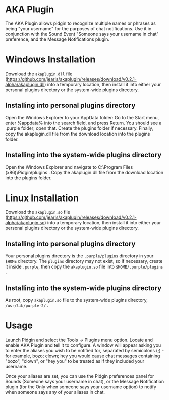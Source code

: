 AKA Plugin
==========

The AKA Plugin allows pidgin to recognize multiple names or phrases as being "your username" for the purposes of chat notifications. Use it in conjunction with the Sound Event "Someone says your username in chat" preference, and the Message Notifications plugin.

Windows Installation
====================

Download the `akaplugin.dll` file (https://github.com/jearls/akaplugin/releases/download/v0.2.1-alpha/akaplugin.dll) into a temporary location, then install it into either your personal plugins directory or the system-wide plugins directory.

Installing into personal plugins directory
------------------------------------------

Open the Windows Explorer to your AppData folder: Go to the Start menu, enter %appdata% into the search field, and press Return. You should see a .purple folder; open that. Create the plugins folder if necessary. Finally, copy the akaplugin.dll file from the download location into the plugins folder.

Installing into the system-wide plugins directory
-------------------------------------------------

Open the Windows Explorer and navigate to C:\Program Files (x86)\Pidgin\plugins . Copy the akaplugin.dll file from the download location into the plugins folder.

Linux Installation
==================

Download the `akaplugin.so` file (https://github.com/jearls/akaplugin/releases/download/v0.2.1-alpha/akaplugin.so) into a temporary location, then install it into either your personal plugins directory or the system-wide plugins directory.

Installing into personal plugins directory
------------------------------------------

Your personal plugins directory is the `.purple/plugins` directory in your `$HOME` directory.  The `plugins` directory may not exist, so if necessary, create it inside `.purple`, then copy the `akaplugin.so` file into `$HOME/.purple/plugins` .

Installing into the system-wide plugins directory
-------------------------------------------------

As root, copy `akaplugin.so` file to the system-wide plugins directory, `/usr/lib/purple-2/` .

Usage
=====

Launch Pidgin and select the Tools → Plugins menu option. Locate and enable AKA Plugin and tell it to configure. A window will appear asking you to enter the aliases you wish to be notified for, separated by semicolons (;) - for example, bozo; clown; hey you would cause chat messages containing "bozo", "clown", or "hey you" to be treated as if they included your username.

Once your aliases are set, you can use the Pidgin preferences panel for Sounds (Someone says your username in chat), or the Message Notification plugin (for the Only when someone says your username option) to notify when someone says any of your aliases in chat.
